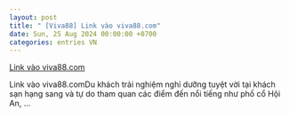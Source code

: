 ```yaml
---
layout: post
title: " [Viva88] Link vào viva88.com"
date: Sun, 25 Aug 2024 00:00:00 +0700
categories: entries VN
---
```

[Link vào viva88.com](https://hnue.edu.vn/Zop/2024-08-25-debet%20win.shtm)

Link vào viva88.comDu khách trải nghiệm nghỉ dưỡng tuyệt vời tại khách sạn hạng sang và tự do tham quan các điểm đến nổi tiếng như phố cổ Hội An, ...

